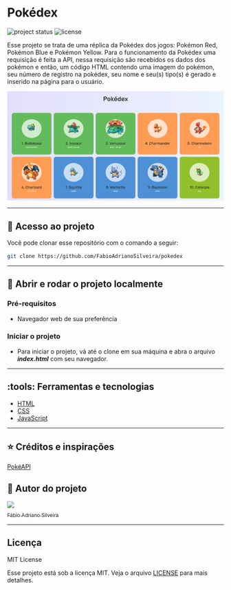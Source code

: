 # Pokédex

![project status](https://img.shields.io/badge/Development-COMPLETE-00FF00)
![license](https://img.shields.io/badge/License-MIT-4B9081)

Esse projeto se trata de uma réplica da Pokédex dos jogos: Pokémon Red, Pokémon Blue e Pokémon Yellow. Para o funcionamento da Pokédex uma requisição é feita a API, nessa requisição são recebidos os dados dos pokémon e então, um código HTML contendo uma imagem do pokémon, seu número de registro na pokédex, seu nome e seu(s) tipo(s) é gerado e inserido na página para o usuário.

![project screenshot](/images/project-screenshot.png)

---

## :file_folder: Acesso ao projeto

Você pode clonar esse repositório com o comando a seguir:

```bash
git clone https://github.com/FabioAdrianoSilveira/pokedex
```

---

## :open_file_folder: Abrir e rodar o projeto localmente

### Pré-requisitos

* Navegador web de sua preferência

### Iniciar o projeto

* Para iniciar o projeto, vá até o clone em sua máquina e abra o arquivo ***index.html*** com seu navegador.

---

## :tools: Ferramentas e tecnologias

* [HTML](https://developer.mozilla.org/pt-BR/docs/Web/HTML)
* [CSS](https://developer.mozilla.org/pt-BR/docs/Web/CSS)
* [JavaScript](https://developer.mozilla.org/pt-BR/docs/Web/JavaScript)

---

## :star: Créditos e inspirações

[PokéAPI](https://pokeapi.co/)

## :bust_in_silhouette: Autor do projeto

[<img src="https://avatars.githubusercontent.com/u/85971223?v=4" width=115><br><sub>Fábio Adriano Silveira</sub>](https://github.com/FabioAdrianoSilveira)

---

## Licença

MIT License

Esse projeto está sob a licença MIT. Veja o arquivo [LICENSE](LICENSE) para mais detalhes.
